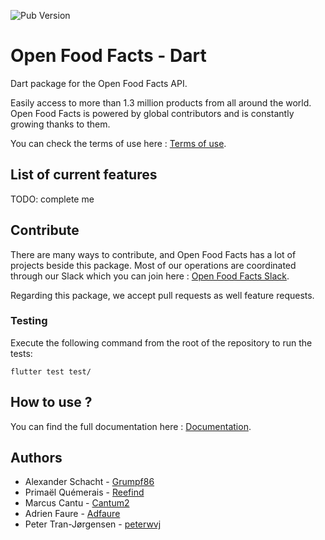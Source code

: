 ![Pub Version](https://img.shields.io/pub/v/openfoodfacts?&colorB=green)

# Open Food Facts - Dart
Dart package for the Open Food Facts API.

Easily access to more than 1.3 million products from all around the world.
Open Food Facts is powered by global contributors and is constantly growing thanks to them.

You can check the terms of use here : [Terms of use](https://world.openfoodfacts.org/terms-of-use).

## List of current features
TODO: complete me

## Contribute
There are many ways to contribute, and Open Food Facts has a lot of projects beside this package.
Most of our operations are coordinated through our Slack which you can join here : [Open Food Facts Slack](https://openfoodfacts.slack.com).

Regarding this package, we accept pull requests as well feature requests.

### Testing

Execute the following command from the root of the repository to run the tests:

```
flutter test test/
```

## How to use ?
You can find the full documentation here : [Documentation](https://github.com/openfoodfacts/openfoodfacts-dart/blob/master/DOCUMENTATION.md).

## Authors
* Alexander Schacht - [Grumpf86](https://github.com/Grumpf86 )
* Primaël Quémerais - [Reefind](https://gitlab.com/Reefind )
* Marcus Cantu - [Cantum2](https://github.com/Cantum2 )
* Adrien Faure - [Adfaure](https://github.com/adfaure )
* Peter Tran-Jørgensen - [peterwvj](https://https://github.com/peterwvj )
